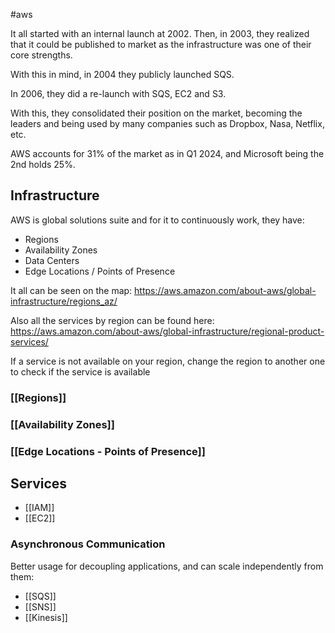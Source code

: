 
#aws

It all started with an internal launch at 2002. Then, in 2003, they realized that it could be published to market as the infrastructure was one of their core strengths.

With this in mind, in 2004 they publicly launched SQS.

In 2006, they did a re-launch with SQS, EC2 and S3.

With this, they consolidated their position on the market, becoming the leaders and being used by many companies such as Dropbox, Nasa, Netflix, etc.

AWS accounts for 31% of the market as in Q1 2024, and Microsoft being the 2nd holds 25%.

## Infrastructure

AWS is global solutions suite and for it to continuously work, they have:

- Regions
- Availability Zones
- Data Centers
- Edge Locations / Points of Presence

It all can be seen on the map: https://aws.amazon.com/about-aws/global-infrastructure/regions_az/

Also all the services by region can be found here: https://aws.amazon.com/about-aws/global-infrastructure/regional-product-services/

If a service is not available on your region, change the region to another one to check if the service is available
### [[Regions]]

### [[Availability Zones]]

### [[Edge Locations - Points of Presence]]


## Services

- [[IAM]]
- [[EC2]]

### Asynchronous Communication

Better usage for decoupling applications, and can scale independently from them:

- [[SQS]]
- [[SNS]]
- [[Kinesis]]